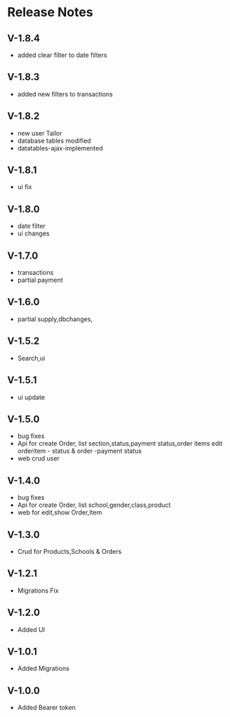 # Release Notes


## V-1.8.4

- added clear filter to date filters

## V-1.8.3

- added new filters to transactions

## V-1.8.2

- new user Tailor
- database tables modified
- datatables-ajax-implemented

## V-1.8.1

- ui fix

## V-1.8.0

- date filter
- ui changes

## V-1.7.0

- transactions
- partial payment

## V-1.6.0

- partial supply,dbchanges,

## V-1.5.2

- Search,ui

## V-1.5.1

- ui update

## V-1.5.0

- bug fixes
- Api for create Order,
            list section,status,payment status,order items
            edit orderitem - status & order -payment status
- web crud user

## V-1.4.0

- bug fixes
- Api for create Order,
            list school,gender,class,product
- web for edit,show Order,Item

## V-1.3.0

- Crud for Products,Schools & Orders

## V-1.2.1

- Migrations Fix

## V-1.2.0

- Added UI

## V-1.0.1

- Added Migrations

## V-1.0.0

- Added Bearer token







